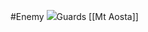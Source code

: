 #Enemy 
![](https://lh4.googleusercontent.com/ZNaLrzMrf4O5U8JR-hTkN2SqChtjwHeh81yzvVV4MpbT32xVMR6KKpiMoQ4FoEJrUpQqOCMSDSjxSTx4h1MC36q9_oVUN79ilX4eEUYALJm4WDzqwentNlILCpTSFGCBFG3OVCrd)Guards [[Mt Aosta]]